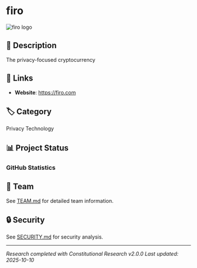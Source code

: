 # firo

![firo logo](https://raw.githubusercontent.com/M0nkeyFl0wer/web3-privacy-ethereum-cypherpunk-research/master/deliverables/firo/media/firo-logo.png)


## 📝 Description
The privacy-focused cryptocurrency

## 🔗 Links
- **Website**: https://firo.com


## 🏷️ Category
Privacy Technology

## 📊 Project Status

### GitHub Statistics




## 👥 Team
See [TEAM.md](reports/TEAM.md) for detailed team information.


## 🔒 Security
See [SECURITY.md](reports/SECURITY.md) for security analysis.

---
*Research completed with Constitutional Research v2.0.0*
*Last updated: 2025-10-10*

